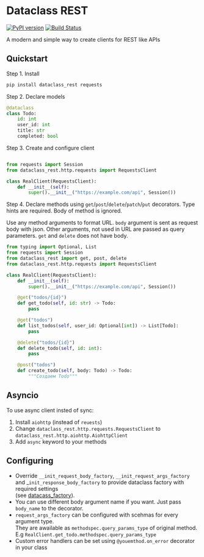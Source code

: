 # Dataclass REST

[![PyPI version](https://badge.fury.io/py/dataclass-rest.svg)](https://badge.fury.io/py/dataclass-rest)
[![Build Status](https://travis-ci.org/Tishka17/dataclass_rest.svg?branch=master)](https://travis-ci.org/Tishka17/dataclass_rest)

A modern and simple way to create clients for REST like APIs

## Quickstart


Step 1. Install
```bash
pip install dataclass_rest requests
```


Step 2. Declare models

```python
@dataclass
class Todo:
    id: int
    user_id: int
    title: str
    completed: bool
```

Step 3. Create and configure client

```python

from requests import Session
from dataclass_rest.http.requests import RequestsClient

class RealClient(RequestsClient):
    def __init__(self):
        super().__init__("https://example.com/api", Session())
```

Step 4. Declare methods using `get`/`post`/`delete`/`patch`/`put` decorators. 
Type hints are required. Body of method is ignored.

Use any method arguments to format URL.
`body` argument is sent as request body with json. Other arguments, not used in URL are passed as query parameters.
`get` and `delete` does not have body.

```python
from typing import Optional, List
from requests import Session
from dataclass_rest import get, post, delete
from dataclass_rest.http.requests import RequestsClient

class RealClient(RequestsClient):
    def __init__(self):
        super().__init__("https://example.com/api", Session())

    @get("todos/{id}")
    def get_todo(self, id: str) -> Todo:
        pass

    @get("todos")
    def list_todos(self, user_id: Optional[int]) -> List[Todo]:
        pass

    @delete("todos/{id}")
    def delete_todo(self, id: int):
        pass

    @post("todos")
    def create_todo(self, body: Todo) -> Todo:
        """Создаем Todo"""
```

## Asyncio

To use async client insted of sync:

1. Install `aiohttp` (instead of `reuests`)
2. Change `dataclass_rest.http.requests.RequestsClient` to `dataclass_rest.http.aiohttp.AiohttpClient`
3. Add `async` keyword to your methods 

## Configuring

* Override `__init_request_body_factory`, `__init_request_args_factory` and _`init_response_body_factory` 
  to provide dataclass factory with required settings  
  (see [datacass_factory](https://github.com/Tishka17/dataclass_factory)).
* You can use different body argument name if you want. Just pass `body_name` to the decorator.
* `request_args_factory` can be configured with scehmas for every argument type.  
    They are awailable as `methodspec.query_params_type` of original method. 
    E.g `RealClient.get_todo.methodspec.query_params_type`
* Custom error handlers can be set using `@youemthod.on_error` decorator in your class
 
